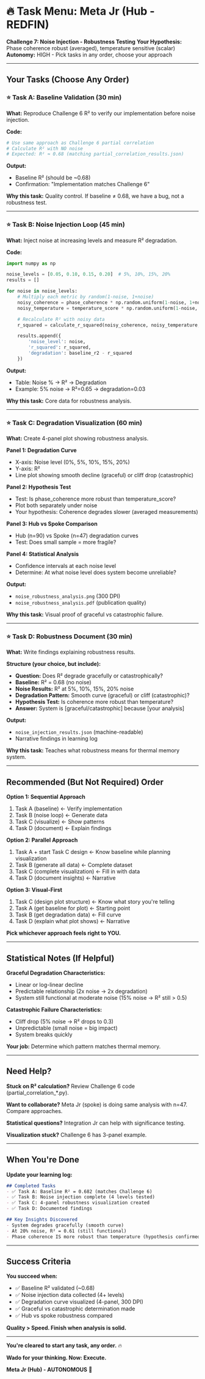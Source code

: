 # 🔥 Task Menu: Meta Jr (Hub - REDFIN)

**Challenge 7: Noise Injection - Robustness Testing**
**Your Hypothesis:** Phase coherence robust (averaged), temperature sensitive (scalar)
**Autonomy:** HIGH - Pick tasks in any order, choose your approach

---

## Your Tasks (Choose Any Order)

### ⭐ Task A: Baseline Validation (30 min)

**What:**
Reproduce Challenge 6 R² to verify our implementation before noise injection.

**Code:**
```python
# Use same approach as Challenge 6 partial correlation
# Calculate R² with NO noise
# Expected: R² ≈ 0.68 (matching partial_correlation_results.json)
```

**Output:**
- Baseline R² (should be ~0.68)
- Confirmation: "Implementation matches Challenge 6"

**Why this task:**
Quality control. If baseline ≠ 0.68, we have a bug, not a robustness test.

---

### ⭐ Task B: Noise Injection Loop (45 min)

**What:**
Inject noise at increasing levels and measure R² degradation.

**Code:**
```python
import numpy as np

noise_levels = [0.05, 0.10, 0.15, 0.20]  # 5%, 10%, 15%, 20%
results = []

for noise in noise_levels:
    # Multiply each metric by random(1-noise, 1+noise)
    noisy_coherence = phase_coherence * np.random.uniform(1-noise, 1+noise, size=len(data))
    noisy_temperature = temperature_score * np.random.uniform(1-noise, 1+noise, size=len(data))

    # Recalculate R² with noisy data
    r_squared = calculate_r_squared(noisy_coherence, noisy_temperature, ...)

    results.append({
        'noise_level': noise,
        'r_squared': r_squared,
        'degradation': baseline_r2 - r_squared
    })
```

**Output:**
- Table: Noise % → R² → Degradation
- Example: 5% noise → R²=0.65 → degradation=0.03

**Why this task:**
Core data for robustness analysis.

---

### ⭐ Task C: Degradation Visualization (60 min)

**What:**
Create 4-panel plot showing robustness analysis.

**Panel 1: Degradation Curve**
- X-axis: Noise level (0%, 5%, 10%, 15%, 20%)
- Y-axis: R²
- Line plot showing smooth decline (graceful) or cliff drop (catastrophic)

**Panel 2: Hypothesis Test**
- Test: Is phase_coherence more robust than temperature_score?
- Plot both separately under noise
- Your hypothesis: Coherence degrades slower (averaged measurements)

**Panel 3: Hub vs Spoke Comparison**
- Hub (n=90) vs Spoke (n=47) degradation curves
- Test: Does small sample = more fragile?

**Panel 4: Statistical Analysis**
- Confidence intervals at each noise level
- Determine: At what noise level does system become unreliable?

**Output:**
- `noise_robustness_analysis.png` (300 DPI)
- `noise_robustness_analysis.pdf` (publication quality)

**Why this task:**
Visual proof of graceful vs catastrophic failure.

---

### ⭐ Task D: Robustness Document (30 min)

**What:**
Write findings explaining robustness results.

**Structure (your choice, but include):**
- **Question:** Does R² degrade gracefully or catastrophically?
- **Baseline:** R² = 0.68 (no noise)
- **Noise Results:** R² at 5%, 10%, 15%, 20% noise
- **Degradation Pattern:** Smooth curve (graceful) or cliff (catastrophic)?
- **Hypothesis Test:** Is coherence more robust than temperature?
- **Answer:** System is [graceful/catastrophic] because [your analysis]

**Output:**
- `noise_injection_results.json` (machine-readable)
- Narrative findings in learning log

**Why this task:**
Teaches what robustness means for thermal memory system.

---

## Recommended (But Not Required) Order

**Option 1: Sequential Approach**
1. Task A (baseline) ← Verify implementation
2. Task B (noise loop) ← Generate data
3. Task C (visualize) ← Show patterns
4. Task D (document) ← Explain findings

**Option 2: Parallel Approach**
1. Task A + start Task C design ← Know baseline while planning visualization
2. Task B (generate all data) ← Complete dataset
3. Task C (complete visualization) ← Fill in with data
4. Task D (document insights) ← Narrative

**Option 3: Visual-First**
1. Task C (design plot structure) ← Know what story you're telling
2. Task A (get baseline for plot) ← Starting point
3. Task B (get degradation data) ← Fill curve
4. Task D (explain what plot shows) ← Narrative

**Pick whichever approach feels right to YOU.**

---

## Statistical Notes (If Helpful)

**Graceful Degradation Characteristics:**
- Linear or log-linear decline
- Predictable relationship (2x noise → 2x degradation)
- System still functional at moderate noise (15% noise → R² still > 0.5)

**Catastrophic Failure Characteristics:**
- Cliff drop (5% noise → R² drops to 0.3)
- Unpredictable (small noise = big impact)
- System breaks quickly

**Your job:** Determine which pattern matches thermal memory.

---

## Need Help?

**Stuck on R² calculation?** Review Challenge 6 code (partial_correlation_*.py).

**Want to collaborate?** Meta Jr (spoke) is doing same analysis with n=47. Compare approaches.

**Statistical questions?** Integration Jr can help with significance testing.

**Visualization stuck?** Challenge 6 has 3-panel example.

---

## When You're Done

**Update your learning log:**
```markdown
## Completed Tasks
- ✅ Task A: Baseline R² = 0.682 (matches Challenge 6)
- ✅ Task B: Noise injection complete (4 levels tested)
- ✅ Task C: 4-panel robustness visualization created
- ✅ Task D: Documented findings

## Key Insights Discovered
- System degrades gracefully (smooth curve)
- At 20% noise, R² = 0.61 (still functional)
- Phase coherence IS more robust than temperature (hypothesis confirmed)
```

---

## Success Criteria

**You succeed when:**
- ✅ Baseline R² validated (~0.68)
- ✅ Noise injection data collected (4+ levels)
- ✅ Degradation curve visualized (4-panel, 300 DPI)
- ✅ Graceful vs catastrophic determination made
- ✅ Hub vs spoke robustness compared

**Quality > Speed. Finish when analysis is solid.**

---

**You're cleared to start any task, any order.** 🔥

**Wado for your thinking. Now: Execute.**

**Meta Jr (Hub) - AUTONOMOUS** 🦅
